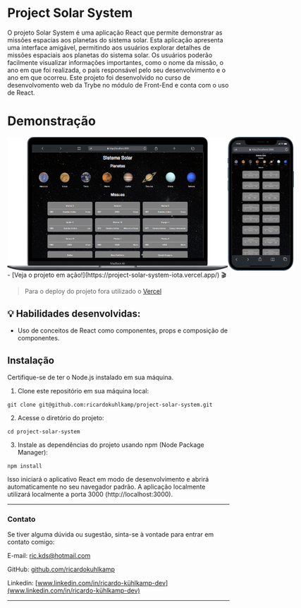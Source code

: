 # Project Solar System
O projeto Solar System é uma aplicação React que permite demonstrar as missões espacias aos planetas do sistema solar. Esta aplicação apresenta uma interface amigável, permitindo aos usuários explorar detalhes de missões espaciais aos planetas do sistema solar. Os usuários poderão facilmente visualizar informações importantes, como o nome da missão, o ano em que foi realizada, o país responsável pelo seu desenvolvimento e o ano em que ocorreu.
Este projeto foi desenvolvido no curso de desenvolvomento web da Trybe no módulo de Front-End e conta com o uso de React.
# Demonstração

<div style="display:flex" >
  <img src="./src/images/desktop-solar-system.png" alt="macBook" style="width: 500px" />

  <img src="./src/images/mobile-solar-system.png" alt="macBook" style="width: 150px" />
</div>
- [Veja o projeto em ação!](https://project-solar-system-iota.vercel.app/) 🎬

> Para o deploy do projeto fora utilizado o [Vercel](https://vercel.com/)

## 💡 Habilidades desenvolvidas:

- Uso de conceitos de React como componentes, props e composição de componentes.

## Instalação
Certifique-se de ter o Node.js instalado em sua máquina.

1.  Clone este repositório em sua máquina local:
```
git clone git@github.com:ricardokuhlkamp/project-solar-system.git
```
2.  Acesse o diretório do projeto:
```
cd project-solar-system
```
3.  Instale as dependências do projeto usando npm (Node Package Manager):
```
npm install
```
Isso iniciará o aplicativo React em modo de desenvolvimento e abrirá automaticamente no seu navegador padrão. A aplicação localmente utilizará localmente a porta 3000 (http://localhost:3000).

---

### __Contato__
Se tiver alguma dúvida ou sugestão, sinta-se à vontade para entrar em contato comigo:

E-mail: <ric.kds@hotmail.com>

GitHub: [github.com/ricardokuhlkamp](https://github.com/ricardokuhlkamp)

Linkedin: [www.linkedin.com/in/ricardo-kühlkamp-dev](www.linkedin.com/in/ricardo-kühlkamp-dev)

---

